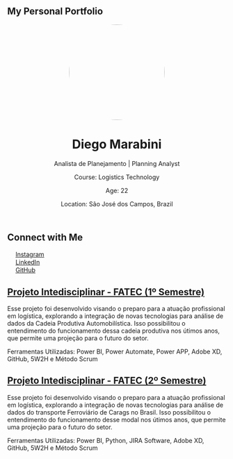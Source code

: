 <!DOCTYPE html>
<html lang="en">
<head>
    <meta charset="UTF-8">
    <meta name="viewport" content="width=device-width, initial-scale=1.0">
    <H2>My Personal Portfolio</H2>
</head>
<body>
    <header>
        <img style="border-radius: 50%;" src="https://media.licdn.com/dms/image/D4D03AQFypbi96ulMXw/profile-displayphoto-shrink_800_800/0/1672007536462?e=1698883200&v=beta&t=Ff6owTVX5bIxi6K6Grq3sPy9FmHrMPCGOgMLpxEG_d8" width="220px;" alt=""/>
        <h1>Diego Marabini</h1>
        <p>Analista de Planejamento | Planning Analyst</p>
        <p>Course: Logistics Technology</p>
        <p>Age: 22</p>
        <p>Location: São José dos Campos, Brazil</p>
    </header>
    <section>
        <h2>Connect with Me</h2>
        <img style="border-radius: 50%;" src="https://upload.wikimedia.org/wikipedia/commons/thumb/a/a5/Instagram_icon.png/2048px-Instagram_icon.png" width="15px;" alt=""/> <a href="https://www.instagram.com/marabini_" target="_blank" rel="noopener noreferrer">Instagram</a><br>
        <img style="border-radius: 50%;" src="https://cdn-icons-png.flaticon.com/512/174/174857.png" width="15px;" alt=""/> <a href="https://www.linkedin.com/in/diego-marabini-8a3188187/" target="_blank" rel="noopener noreferrer">LinkedIn</a><br>
        <img style="border-radius: 50%;" src="https://cdn-icons-png.flaticon.com/512/25/25231.png" width="15px;" alt=""/> <a href="https://github.com/marabini10" target="_blank" rel="noopener noreferrer">GitHub</a>
    </section>
</body>
</html>



## [Projeto Intedisciplinar - FATEC (1º Semestre)][wh]
Esse projeto foi desenvolvido visando o preparo para a atuação profissional em logística, explorando a integração de novas tecnologias para análise de dados da Cadeia Produtiva Automobilística. Isso possibilitou o entendimento do funcionamento dessa cadeia produtiva nos útimos anos, que permite uma projeção para o futuro do setor.

Ferramentas Utilizadas: Power BI, Power Automate, Power APP, Adobe XD, GitHub, 5W2H e Método Scrum

[wh]: https://github.com/APIEQUIPEAUTOMOTIVO/Projeto-API---Automotivo

## [Projeto Intedisciplinar - FATEC (2º Semestre)][wh]
Esse projeto foi desenvolvido visando o preparo para a atuação profissional em logística, explorando a integração de novas tecnologias para análise de dados do transporte Ferroviário de Carags no Brasil. Isso possibilitou o entendimento do funcionamento desse modal nos útimos anos, que permite uma projeção para o futuro do setor.

Ferramentas Utilizadas: Power BI, Python, JIRA Software, Adobe XD, GitHub, 5W2H e Método Scrum


[wh]: https://github.com/APIEQUIPEAUTOMOTIVO/Projeto-API---Automotivo
